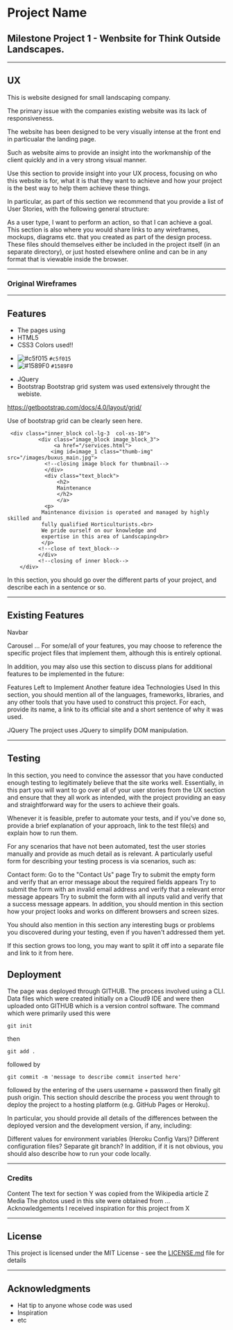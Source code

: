 # Project Name

## Milestone Project 1 - Wenbsite for Think Outside Landscapes.

- - -
## UX
This is website designed for small landscaping company.

The primary issue with the companies existing website was its lack of responsiveness.

The website has been designed to be very visually intense at the front end in particualar the landing page.

Such as website aims to provide an insight into the workmanship of the client quickly and in a very strong visual manner.


Use this section to provide insight into your UX process, focusing on who this website is for, what it is that they want to achieve and how your project is the best way to help them achieve these things.

In particular, as part of this section we recommend that you provide a list of User Stories, with the following general structure:

As a user type, I want to perform an action, so that I can achieve a goal.
This section is also where you would share links to any wireframes, mockups, diagrams etc. that you created as part of the design process. These files should themselves either be included in the project itself (in an separate directory), or just hosted elsewhere online and can be in any format that is viewable inside the browser.
- - - 
### Original Wireframes

- - -

## Features

* The pages using
 * HTML5
 * CSS3
 Colors used!!
 - ![#c5f015](https://placehold.it/15/c5f015/000000?text=+) `#c5f015`
- ![#1589F0](https://placehold.it/15/1589F0/000000?text=+) `#1589F0`
 
* JQuery
 * Bootstrap
 Bootstrap grid system was used extensively throught the webiste.

https://getbootstrap.com/docs/4.0/layout/grid/

Use of bootstrap grid can be clearly seen here.

```
 <div class="inner_block col-lg-3  col-xs-10">
          <div class="image_block image_block_3">
               <a href="/services.html">
              <img id=image_1 class="thumb-img" src="/images/buxus_main.jpg">
            <!--closing image block for thumbnail-->
            </div>
            <div class="text_block">
                <h2>
                Maintenance
                </h2>
                </a>
            <p>
           Maintenance division is operated and managed by highly skilled and
           fully qualified Horticulturists.<br>
           We pride ourself on our knowledge and
           expertise in this area of Landscaping<br>
           </p>
          <!--close of text_block-->
          </div>
          <!--closing of inner block-->
    </div>
```

In this section, you should go over the different parts of your project, and describe each in a sentence or so.

- - -

## Existing Features

Navbar

Carousel
...
For some/all of your features, you may choose to reference the specific project files that implement them, although this is entirely optional.

In addition, you may also use this section to discuss plans for additional features to be implemented in the future:

Features Left to Implement
Another feature idea
Technologies Used
In this section, you should mention all of the languages, frameworks, libraries, and any other tools that you have used to construct this project. For each, provide its name, a link to its official site and a short sentence of why it was used.

JQuery
The project uses JQuery to simplify DOM manipulation.

- - -

## Testing
In this section, you need to convince the assessor that you have conducted enough testing to legitimately believe that the site works well. Essentially, in this part you will want to go over all of your user stories from the UX section and ensure that they all work as intended, with the project providing an easy and straightforward way for the users to achieve their goals.

Whenever it is feasible, prefer to automate your tests, and if you've done so, provide a brief explanation of your approach, link to the test file(s) and explain how to run them.

For any scenarios that have not been automated, test the user stories manually and provide as much detail as is relevant. A particularly useful form for describing your testing process is via scenarios, such as:

Contact form:
Go to the "Contact Us" page
Try to submit the empty form and verify that an error message about the required fields appears
Try to submit the form with an invalid email address and verify that a relevant error message appears
Try to submit the form with all inputs valid and verify that a success message appears.
In addition, you should mention in this section how your project looks and works on different browsers and screen sizes.

You should also mention in this section any interesting bugs or problems you discovered during your testing, even if you haven't addressed them yet.

If this section grows too long, you may want to split it off into a separate file and link to it from here.

## Deployment
The page was deployed through GITHUB.
The process involved using a CLI.
Data files which were created initially on a Cloud9 IDE and were then uploaded onto GITHUB  which is a version control software.
The command which were primarily used this were

```
git init
```

then
```
git add .
```
followed by
```
git commit -m 'message to describe commit inserted here'
```
followed by
the entering of the users username + password
then finally
git push origin.
This section should describe the process you went through to deploy the project to a hosting platform (e.g. GitHub Pages or Heroku).

In particular, you should provide all details of the differences between the deployed version and the development version, if any, including:

Different values for environment variables (Heroku Config Vars)?
Different configuration files?
Separate git branch?
In addition, if it is not obvious, you should also describe how to run your code locally.

- - -

### Credits
Content
The text for section Y was copied from the Wikipedia article Z
Media
The photos used in this site were obtained from ...
Acknowledgements
I received inspiration for this project from X

- - -

## License

This project is licensed under the MIT License - see the [LICENSE.md](LICENSE.md) file for details

- - -
## Acknowledgments

* Hat tip to anyone whose code was used
* Inspiration
* etc
